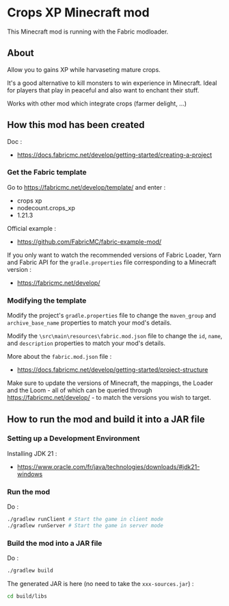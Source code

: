 # Crops XP Minecraft mod

This Minecraft mod is running with the Fabric modloader.

## About

Allow you to gains XP while harvaseting mature crops.

It's a good alternative to kill monsters to win experience in Minecraft. Ideal for players that play in peaceful and also want to enchant their stuff.

Works with other mod which integrate crops (farmer delight, ...)

## How this mod has been created

Doc :    
- https://docs.fabricmc.net/develop/getting-started/creating-a-project

### Get the Fabric template

Go to https://fabricmc.net/develop/template/ and enter :    
- crops xp
- nodecount.crops_xp
- 1.21.3

Official example :    
- https://github.com/FabricMC/fabric-example-mod/

If you only want to watch the recommended versions of Fabric Loader, Yarn and Fabric API for the `gradle.properties` file corresponding to a Minecraft version :    
- https://fabricmc.net/develop/

### Modifying the template

Modify the project's `gradle.properties` file to change the `maven_group` and `archive_base_name` properties to match your mod's details.

Modify the `\src\main\resources\fabric.mod.json` file to change the `id`, `name`, and `description` properties to match your mod's details.

More about the `fabric.mod.json` file :    
- https://docs.fabricmc.net/develop/getting-started/project-structure

Make sure to update the versions of Minecraft, the mappings, the Loader and the Loom - all of which can be queried through https://fabricmc.net/develop/ - to match the versions you wish to target.

## How to run the mod and build it into a JAR file

### Setting up a Development Environment 

Installing JDK 21 :    
- https://www.oracle.com/fr/java/technologies/downloads/#jdk21-windows

### Run the mod

Do :    
```bash
./gradlew runClient # Start the game in client mode
./gradlew runServer # Start the game in server mode
```

### Build the mod into a JAR file

Do :    
```bash
./gradlew build
```

The generated JAR is here (no need to take the `xxx-sources.jar`) :
```bash
cd build/libs
```
